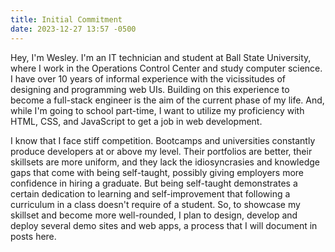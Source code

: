 ```yaml
---
title: Initial Commitment
date: 2023-12-27 13:57 -0500
---
```


Hey, I'm Wesley. I'm an IT technician and student at Ball State University, where I work in the Operations Control Center and study computer science. I have over 10 years of informal experience with the vicissitudes of designing and programming web UIs. Building on this experience to become a full-stack engineer is the aim of the current phase of my life. And, while I'm going to school part-time, I want to utilize my proficiency with HTML, CSS, and JavaScript to get a job in web development.

I know that I face stiff competition. Bootcamps and universities constantly produce developers at or above my level. Their portfolios are better, their skillsets are more uniform, and they lack the idiosyncrasies and knowledge gaps that come with being self-taught, possibly giving employers more confidence in hiring a graduate. But being self-taught demonstrates a certain dedication to learning and self-improvement that following a curriculum in a class doesn't require of a student. So, to showcase my skillset and become more well-rounded, I plan to design, develop and deploy several demo sites and web apps, a process that I will document in posts here.